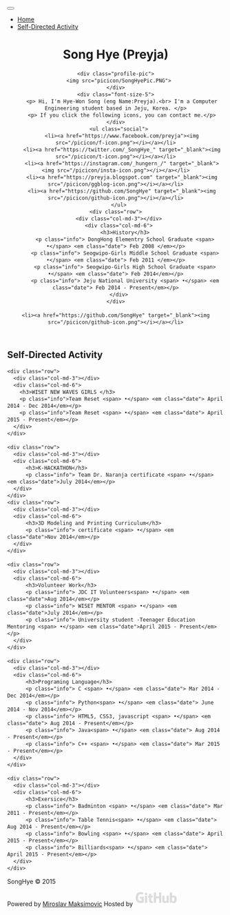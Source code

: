 <!DOCTYPE html>
<html>
<head>
  <meta charset="utf-8">
  <title>SongHye PR</title>
  <meta name="viewport" content="width=device-width, initial-scale=1.0">
  <meta name="description" content="SongHye PR, CE">
  <meta name="author" content="SongHye">

  <!--CSS bootstrap-->
  <link rel="stylesheet" href="/css/bootstrap.css">
  <link rel="stylesheet" href="/css/bootstrap.min.css">
  <!--CSS custom -->
  <link rel="stylesheet" href="/css/style.css">
  <!--ICON-->
  <link rel="shortcut icon" href="/picicon/dia-icon.png">
</head>

<body>
  <div class="navbar navbar-default navbar-fixed-top">
  <div class="container">
    <div class="navbar-header">
      <!-- <a href="../" class="navbar-brand">Bootswatch</a> -->
      <button class="navbar-toggle" type="button" data-toggle="collapse" data-target="#navbar-main">
        <span class="icon-bar"></span>
        <span class="icon-bar"></span>
        <span class="icon-bar"></span>
      </button>
    </div>
    <div class="navbar-collapse collapse" id="navbar-main">
    <ul class="nav navbar-nav">
      <li><a href="#home" class="active"><i class="fa fa-home"></i> Home</a></li>
      <!--<li><a href="#profile"><i class="fa fa-male"></i> Profile</a></li>-->
      <li><a href="#experience"><i class="fa fa-laptop"></i> Self-Directed Activity</a></li>
      <!--<li><a href="#education"><i class="fa fa-graduation-cap"></i> Education</a></li>-->
      <!--<li><a href="#skills"><i class="fa fa-gears"></i> Skills</a></li>-->
      <!--<li><a href="#contact"><i class="fa fa-envelope"></i> Contact</a></li>-->
    </ul>
    </div>
  </div>
</div>

<header id="home">
  <div class="container">
    <div calss="row">
        <h1> Song Hye (Preyja) </h1>
    </div>

    <div class="profile-pic">
      <img src="picicon/SongHyePic.PNG">
    </div>
    <div class="font-size-5">
        <p> Hi, I'm Hye-Won Song (eng Name:Preyja).<br> I'm a Computer Engineering student based in Jeju, Korea. </p>
        <p> If you click the following icons, you can contact me.</p>
    </div>
      <ul class="social">
        <li><a href="https://www.facebook.com/preyja"><img src="/picicon/f-icon.png"></i></a></li>
        <li><a href="https://twitter.com/_SongHye_" target="_blank"><img src="/picicon/t-icon.png"></i></a></li>
        <li><a href="https://instagram.com/_hungern_/" target="_blank"><img src="/picicon/insta-icon.png"></i></a></li>
        <li><a href="https://preyja.blogspot.com" target="_blank"><img src="/picicon/ggblog-icon.png"></i></a></li>
        <li><a href="https://github.com/SongHye" target="_blank"><img src="/picicon/github-icon.png"></i></a></li>
      </ul>
    <div class="row">
      <div class="col-md-3"></div>
      <div class="col-md-6">
          <h3>History</h3>
          <p class="info"> DongHong Elementry School Graduate <span> •</span> <em class="date"> Feb 2008 </em></p>
          <p class="info"> Seogwipo-Girls Middle School Graduate <span> •</span> <em class="date"> Feb 2011 </em></p>
          <p class="info"> Seogwipo-Girls High School Graduate <span> •</span> <em class="date"> Feb 2014</em></p>
          <p class="info"> Jeju National University <span> •</span> <em class="date"> Feb 2014 - Present</em></p>
      </div>
    </div>

    <li><a href="https://github.com/SongHye" target="_blank"><img src="/picicon/github-icon.png"></i></a></li>

</header>

<section id="experience">
  <div class="container">
    <div class="row">
      <div class="col-md-6">
        <h1>Self-Directed Activity</h1>
      </div>
    </div>

    <div class="row">
      <div class="col-md-3"></div>
      <div class="col-md-6">
        <h3>WISET NEW WAVES GIRLS </h3>
        <p class="info">Team Reset <span> •</span> <em class="date"> April 2014 - Dec 2014</em></p>
        <p class="info">Team Reset <span> •</span> <em class="date"> April 2015 - Present</em></p>
      </div>
    </div>

    <div class="row">
      <div class="col-md-3"></div>
      <div class="col-md-6">
          <h3>K-HACKATHON</h3>
          <p class="info"> Team Dr. Naranja certificate <span> •</span> <em class="date">July 2014</em></p>
      </div>
    </div>
    <div class="row">
      <div class="col-md-3"></div>
      <div class="col-md-6">
          <h3>3D Modeling and Printing Curriculum</h3>
          <p class="info"> certificate <span> •</span> <em class="date">Nov 2014</em></p>
      </div>
    </div>

    <div class="row">
      <div class="col-md-3"></div>
      <div class="col-md-6">
          <h3>Volunteer Work</h3>
          <p class="info"> JDC IT Volunteers<span> •</span> <em class="date">Aug 2014</em></p>
          <p class="info"> WISET MENTOR <span> •</span> <em class="date">July 2014</em></p>
          <p class="info"> University student -Teenager Education Mentoring <span> •</span> <em class="date">April 2015 - Present</em></p>
      </div>
    </div>

    <div class="row">
      <div class="col-md-3"></div>
      <div class="col-md-6">
          <h3>Programing Language</h3>
          <p class="info"> C <span> •</span> <em class="date"> Mar 2014 - Dec 2014</em></p>
          <p class="info"> Python<span> •</span> <em class="date"> June 2014 - Nov 2014</em></p>
          <p class="info"> HTML5, CSS3, javascript <span> •</span> <em class="date"> Aug 2014 - Present</em></p>
          <p class="info"> Java<span> •</span> <em class="date"> Aug 2014 - Present</em></p>
          <p class="info"> C++ <span> •</span> <em class="date"> Mar 2015 - Present</em></p>
      </div>
    </div>

    <div class="row">
      <div class="col-md-3"></div>
      <div class="col-md-6">
          <h3>Exersice</h3>
          <p class="info"> Badminton <span> •</span> <em class="date"> Mar 2011 - Present</em></p>
          <p class="info"> Table Tennis<span> •</span> <em class="date"> Aug 2014 - Present</em></p>
          <p class="info"> Bowling <span> •</span> <em class="date"> April 2015 - Present</em></p>
          <p class="info"> Billiards<span> •</span> <em class="date"> April 2015 - Present</em></p>
      </div>
    </div>

  </div><!--container-->
</section>

<!-- Education 준비중
<section id="education">ㄴ
  <div class="container">

    <div class="row">
      <div class="col-md-6">
        <h1>Education</h1>
      </div>
    </div>
    <div class="row">
      <div class="col-md-3"></div>
      <div class="col-md-6">
        <h3>Business Informatics and e-business</h3>
        <p class="info">Belgrade Business School (Bachelor of Applied Science) <span>•</span> <em class="date">2010 - 2013</em></p>

        <p>
        During the studies, which lasted three years, I have acquired a basic knowledge of programming(OOP), databases, computer networks, information systems design, internet marketing, e-business, web development and design. The school is a part of Microsoft DreamSpark, which is a Microsoft program to provide students with software design and development tools at no charge, so we used Visual Studio, MS SQL Server, and other development tools for free. As a programming language we used C#, and ASP.NET framework for web development. One of the most important subjects in the studies were a Databases, where each team worked on the project as a requirement for passing the exam. My team and I worked on "Designing a database for preschool" project. As a requirement for thesis,  I've done an intership in Statistical Office of the Republic of Serbia. Diploma thesis "The Concept of the Blog and the Blogosphere in Serbia" I passed with the highest grade.
        </p>
      </div>
    </div>

    <div class="row">
      <div class="col-md-3"></div>
      <div class="col-md-6">
        <h3>Mechanical technician for computer engineering</h3>
        <p class="info">Aviation Academy (IV degree) <span>•</span> <em class="date">2006 - 2010</em></p>

        <p>
        Aviation Academy is the unique school in the region with eighty - eight- year – long tradition of training aviation personnel both in the field of civil and military aviation, certified by the European Aviation Safety Agency (EASA) and The Civil Aviation Directorate of the Republic of Serbia. Learning objectives for a period of four years for Mechanical technician for computer engineering is to train students for correct, accurate, creative and independent work in the form of various calculations, modeling parts, creating engineering drawings on computers, as well as the acquisition of other skills and knowledge in the broad field of mechanical engineering and metalworking.
        </p>
      </div>
    </div>
  </div>
</section>
--> <!--Education 준비중-->

<footer>
  <div class="container">
  <div class="row">
    <div class="col-md-3">
      <p style="margin-top: 15px;">SongHye ©&nbsp;2015</p>
    </div>
    <div class="col-md-3"></div>
    <div class="col-md-6">
      <p>Powered by <a href="http://elmaxi.github.io/resume/#home">Miroslav Maksimovic</a> Hosted by
      <a href="https://github.com">
        <img src="picicon/github-logo.png" width="100" style="margin-bottom: 5px;" alt="GitHub • Social coding">
      </a></p>
    </div>
  </div>
  </div>
</footer>

<!--javascript-->
<script src="https://code.jquery.com/jquery-2.1.1.min.js"></script>
<script src="//maxcdn.bootstrapcdn.com/bootstrap/3.3.0/js/bootstrap.min.js"></script>
<script src="js/waypoints.min.js"></script>
<script src="js/bootstrap-progressbar.min.js"></script>
<script src="js/script.js"></script>

</body>
</html>
